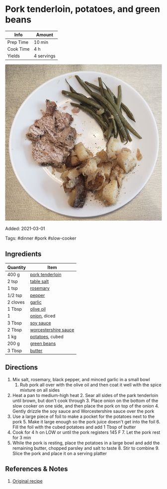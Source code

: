 # Pork tenderloin, potatoes, and green beans

| Info      | Amount     |
| --------- | ---------- |
| Prep Time | 10 min     |
| Cook Time | 4 h        |
| Yields    | 4 servings |

![Pork tenderloin, potatoes, and green beans](/_assets/pork-tenderloin-potatoes-beans.jpg)

Added: 2021-03-01

Tags: #dinner #pork #slow-cooker

## Ingredients

| Quantity | Item                                                              |
| -------- | ----------------------------------------------------------------- |
| 400 g    | [pork tenderloin](../_ingredients/pork%20tenderloin.md)           |
| 2 tsp    | [table salt](../_ingredients/table%20salt.md)                     |
| 1 tsp    | [rosemary](../_ingredients/rosemary.md)                           |
| 1/2 tsp  | [pepper](../_ingredients/pepper.md)                               |
| 2 cloves | [garlic](../_ingredients/garlic.md)                               |
| 1 Tbsp   | [olive oil](../_ingredients/olive%20oil.md)                       |
| 1        | [onion](../_ingredients/onion.md), diced                          |
| 3 Tbsp   | [soy sauce](../_ingredients/soy%20sauce.md)                       |
| 2 Tbsp   | [worcestershire sauce](../_ingredients/worcestershire%20sauce.md) |
| 1 kg     | [potatoes](../_ingredients/potato.md), cubed                      |
| 200 g    | [green beans](../_ingredients/green%20beans.md)                   |
| 3 Tbsp   | [butter](../_ingredients/butter.md)                               |

## Directions

1. Mix salt, rosemary, black pepper, and minced garlic in a small bowl
    1. Rub pork all over with the olive oil and then coat it well with the spice mixture on all sides
2. Heat a pan to medium-high heat
    2. Sear all sides of the park tenderloin until brown, but don't cook through
    3. Place onion on the bottom of the slow cooker on one side, and then place the pork on top of the onion
    4. Gently drizzle the soy sauce and Worcestershire sauce over the pork
3. Use a large piece of foil to make a pocket for the potatoes next to the pork
    5. Make it large enough so the pork juice doesn't get into the foil
    6. Fill the foil with the cubed potatoes and add 1 Tbsp of butter
4. Cook for 4 h on LOW or until the pork registers 145 F
    7. Let the pork rest for 3 min
5. While the pork is resting, place the potatoes in a large bowl and add the remaining butter, chopped parsley and salt to taste
    8. Stir to combine
    9. Slice the pork and place it on a serving platter

## References & Notes

1. [Original recipe](https://www.blessthismessplease.com/slow-cooker-pork-tenderloin-and-potatoes/)

